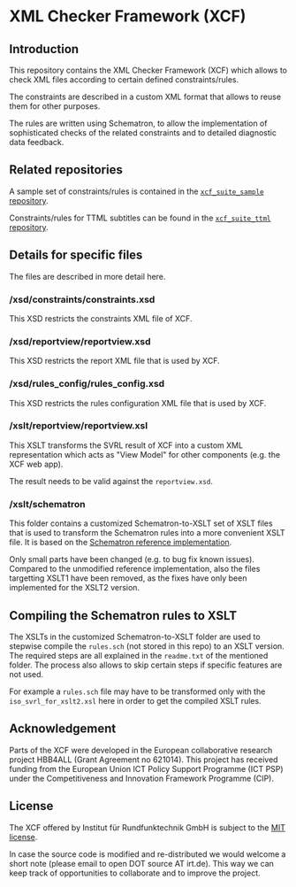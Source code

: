 # XML Checker Framework (XCF)


## Introduction

This repository contains the XML Checker Framework (XCF) which allows to
check XML files according to certain defined constraints/rules.

The constraints are described in a custom XML format that allows to
reuse them for other purposes.

The rules are written using Schematron, to allow the implementation of
sophisticated checks of the related constraints and to detailed 
diagnostic data feedback.


## Related repositories

A sample set of constraints/rules is contained in the
[`xcf_suite_sample` repository](https://github.com/IRT-Open-Source/xcf_suite_sample).

Constraints/rules for TTML subtitles can be found in the
[`xcf_suite_ttml` repository](https://github.com/IRT-Open-Source/xcf_suite_ttml).


## Details for specific files

The files are described in more detail here.

### /xsd/constraints/constraints.xsd
This XSD restricts the constraints XML file of XCF.

### /xsd/reportview/reportview.xsd
This XSD restricts the report XML file that is used by XCF.

### /xsd/rules_config/rules_config.xsd
This XSD restricts the rules configuration XML file that is used by XCF.

### /xslt/reportview/reportview.xsl
This XSLT transforms the SVRL result of XCF into a custom XML
representation which acts as "View Model" for other components (e.g. the
XCF web app).

The result needs to be valid against the `reportview.xsd`.

### /xslt/schematron
This folder contains a customized Schematron-to-XSLT set of XSLT files
that is used to transform the Schematron rules into a more convenient
XSLT file. It is based on the [Schematron reference implementation](https://github.com/Schematron/schematron/tree/e16ecc490f9c6429f275ea268279787a71ff298f).

Only small parts have been changed (e.g. to bug fix known issues).
Compared to the unmodified reference implementation, also the files
targetting XSLT1 have been removed, as the fixes have only been
implemented for the XSLT2 version.


## Compiling the Schematron rules to XSLT

The XSLTs in the customized Schematron-to-XSLT folder are used to
stepwise compile the `rules.sch` (not stored in this repo) to an XSLT
version. The required steps are all explained in the `readme.txt` of the
mentioned folder. The process also allows to skip certain steps if
specific features are not used.

For example a `rules.sch` file may have to be transformed only with the
`iso_svrl_for_xslt2.xsl` here in order to get the compiled XSLT rules.


## Acknowledgement
Parts of the XCF were developed in the European collaborative research
project HBB4ALL  (Grant Agreement no 621014). This project has received
funding from the European Union ICT Policy Support Programme (ICT PSP)
under the Competitiveness and Innovation Framework Programme (CIP).


## License
The XCF offered by Institut für Rundfunktechnik GmbH is subject to the
[MIT license](LICENSE).

In case the source code is modified and re-distributed we would welcome
a short note (please email to open DOT source AT irt.de). This way we
can keep track of opportunities to collaborate and to improve the
project.
